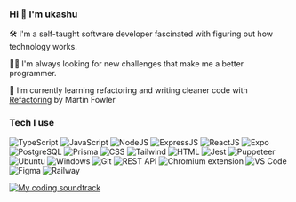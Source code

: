 ### Hi 👋 I'm ukashu

🛠 I'm a self-taught software developer fascinated with figuring out how technology works.

🐱‍💻 I'm always looking for new challenges that make me a better programmer.

🌱 I’m currently learning refactoring and writing cleaner code with <a href="https://martinfowler.com/books/refactoring.html">Refactoring</a> by Martin Fowler

<h3>Tech I use</h3>
<p>
  <img alt="TypeScript" src="https://img.shields.io/badge/TypeScript-000000?style=for-the-badge&logo=typescript&logoColor=white" />
  <img alt="JavaScript" src="https://img.shields.io/badge/JavaScript-000000?style=for-the-badge&logo=javascript&logoColor=white" />
  <img alt="NodeJS" src="https://img.shields.io/badge/Node%20js-000000?style=for-the-badge&logo=nodedotjs&logoColor=white" />
  <img alt="ExpressJS" src="https://img.shields.io/badge/Express%20js-000000?style=for-the-badge&logo=express&logoColor=white" />
  <img alt="ReactJS" src="https://img.shields.io/badge/React-000000?style=for-the-badge&logo=react&logoColor=white" />
  <img alt="Expo" src="https://img.shields.io/badge/Expo-000000?style=for-the-badge&logo=expo&logoColor=white" />
  <img alt="PostgreSQL" src="https://img.shields.io/badge/PostgreSQL-000000?style=for-the-badge&logo=postgresql&logoColor=white" />
  <img alt="Prisma" src="https://img.shields.io/badge/Prisma-000000?style=for-the-badge&logo=Prisma&logoColor=white" />
  <img alt="CSS" src="https://img.shields.io/badge/CSS3-000000?style=for-the-badge&logo=css3&logoColor=white" />
  <img alt="Tailwind" src="https://img.shields.io/badge/Tailwind_CSS-000000?style=for-the-badge&logo=tailwind-css&logoColor=white" />
  <img alt="HTML" src="https://img.shields.io/badge/HTML5-000000?style=for-the-badge&logo=html5&logoColor=white" />
  <img alt="Jest" src="https://img.shields.io/badge/Jest-000000?style=for-the-badge&logo=jest&logoColor=white" />
  <img alt="Puppeteer" src="https://img.shields.io/badge/Puppeteer-000000?style=for-the-badge&logo=Puppeteer&logoColor=white" />
  <img alt="Ubuntu" src="https://img.shields.io/badge/Ubuntu-000000?style=for-the-badge&logo=ubuntu&logoColor=white" />
  <img alt="Windows" src="https://img.shields.io/badge/Windows-000000?style=for-the-badge&logo=windows&logoColor=white" />
  <img alt="Git" src="https://img.shields.io/badge/GIT-000000?style=for-the-badge&logo=git&logoColor=white" />
  <img alt="REST API" src="https://img.shields.io/badge/rest%20api-000000?style=for-the-badge" />
  <img alt="Chromium extension" src="https://img.shields.io/badge/chrome_extension-000000?style=for-the-badge&logo=Google-chrome&logoColor=white" />
  <img alt="VS Code" src="https://img.shields.io/badge/VSCode-000000?style=for-the-badge&logo=visual%20studio%20code&logoColor=white" />
  <img alt="Figma" src="https://img.shields.io/badge/Figma-000000?style=for-the-badge&logo=figma&logoColor=white" />
  <img alt="Railway" src="https://img.shields.io/badge/Railway-000000?style=for-the-badge&logo=railway&logoColor=white" />
</p>

<a href="https://open.spotify.com/playlist/6wx6zQaEaQ7pWj7e0CIM3S?si=64c9f60fac244d0b"><img alt="My coding soundtrack" src="https://img.shields.io/badge/my%20coding%20soundtrack-FFFFFF?&style=for-the-badge&logo=spotify&logoColor=black" /></a>
